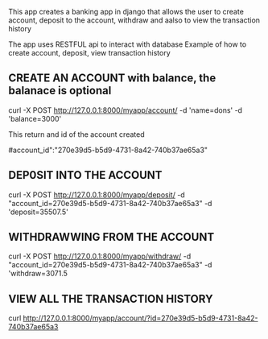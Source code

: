  This app creates a banking app in django that allows the user to create account, deposit to the account, withdraw and aalso to view the transaction history

The app uses RESTFUL api to interact with database
Example of how to create account, deposit, view transaction history

## CREATE AN ACCOUNT with balance, the balanace is optional
curl -X POST http://127.0.0.1:8000/myapp/account/ -d 'name=dons' -d 'balance=3000'

This return and id of the account created 

#account_id":"270e39d5-b5d9-4731-8a42-740b37ae65a3"

## DEP0SIT INTO THE ACCOUNT
 curl -X POST http://127.0.0.1:8000/myapp/deposit/ -d "account_id=270e39d5-b5d9-4731-8a42-740b37ae65a3" -d 'deposit=35507.5'

## WITHDRAWWING FROM THE ACCOUNT
curl -X POST http://127.0.0.1:8000/myapp/withdraw/ -d "account_id=270e39d5-b5d9-4731-8a42-740b37ae65a3" -d 'withdraw=3071.5

## VIEW ALL THE TRANSACTION HISTORY
curl http://127.0.0.1:8000/myapp/account/?id=270e39d5-b5d9-4731-8a42-740b37ae65a3
